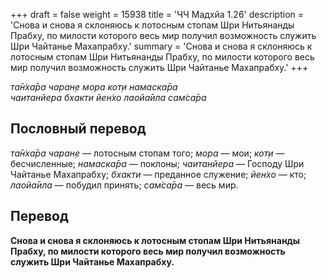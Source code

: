 +++
draft = false
weight = 15938
title = 'ЧЧ Мадхйа 1.26'
description = 'Снова и снова я склоняюсь к лотосным стопам Шри Нитьянанды Прабху, по милости которого весь мир получил возможность служить Шри Чайтанье Махапрабху.'
summary = 'Снова и снова я склоняюсь к лотосным стопам Шри Нитьянанды Прабху, по милости которого весь мир получил возможность служить Шри Чайтанье Махапрабху.'
+++

_та̄н̇ха̄ра чаран̣е мора кот̣и намаска̄ра  
чаитанйера бхакти йен̇хо лаойа̄ила сам̇са̄ра_

## Пословный перевод

_та̄н̇ха̄ра_ _чаран̣е_ — лотосным стопам того; _мора_ — мои; _кот̣и_ — бесчисленные; _намаска̄ра_ — поклоны; _чаитанйера_ — Господу Шри Чайтанье Махапрабху; _бхакти_ — преданное служение; _йен̇хо_ — кто; _лаойа̄ила_ — побудил принять; _сам̇са̄ра_ — весь мир.

## Перевод

**Снова и снова я склоняюсь к лотосным стопам Шри Нитьянанды Прабху, по милости которого весь мир получил возможность служить Шри Чайтанье Махапрабху.**
